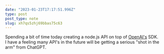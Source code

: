 ```yaml
---
date: "2023-01-23T17:17:51.996Z"
type: post 
post_type: note
slug: xh7qs5zhj69bbas75c63
---
```

Spending a bit of time today creating a node.js API on top of [OpenAI's](https://beta.openai.com/) SDK.  I have a feeling many API's in the future will be getting a serious "shot in the arm" from ChatGPT.  
